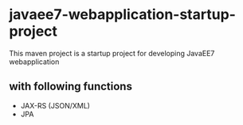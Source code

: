 # javaee7-webapplication-startup-project
This maven project is a startup project for developing JavaEE7 webapplication

## with following functions
- JAX-RS (JSON/XML)
- JPA
